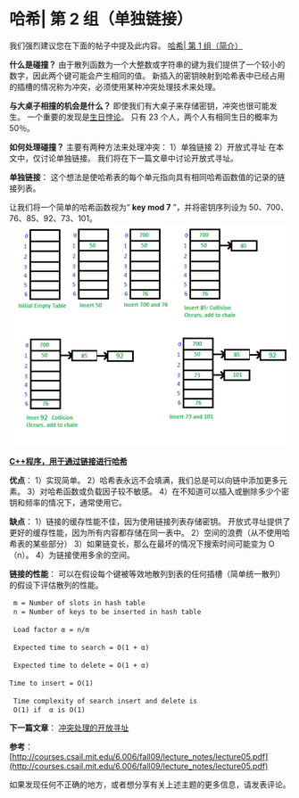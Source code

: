 # 哈希| 第 2 组（单独链接）

我们强烈建议您在下面的帖子中提及此内容。
[哈希| 第 1 组（简介）](https://www.geeksforgeeks.org/hashing-set-1-introduction/)

**什么是碰撞？**
由于散列函数为一个大整数或字符串的键为我们提供了一个较小的数字，因此两个键可能会产生相同的值。 新插入的密钥映射到哈希表中已经占用的插槽的情况称为冲突，必须使用某种冲突处理技术来处理。

**与大桌子相撞的机会是什么？**
即使我们有大桌子来存储密钥，冲突也很可能发生。 一个重要的发现是[生日悖论](https://www.geeksforgeeks.org/birthday-paradox/)。 只有 23 个人，两个人有相同生日的概率为 50％。

**如何处理碰撞？**
主要有两种方法来处理冲突：
1）单独链接
2）开放式寻址
在本文中，仅讨论单独链接。 我们将在下一篇文章中讨论开放式寻址。

**单独链接**：
这个想法是使哈希表的每个单元指向具有相同哈希函数值的记录的链接列表。

让我们将一个简单的哈希函数视为“ **key mod 7** ”，并将密钥序列设为 50、700、76、85、92、73、101。
[![hashChaining](img/87b2f4b25bdb1c562607a6c32a013a07.png)](https://media.geeksforgeeks.org/wp-content/cdn-uploads/gq/2015/07/hashChaining1.png)

**[C++程序，用于通过链接进行哈希](https://www.geeksforgeeks.org/c-program-hashing-chaining/)**

**优点**：
1）实现简单。
2）哈希表永远不会填满，我们总是可以向链中添加更多元素。
3）对哈希函数或负载因子较不敏感。
4）在不知道可以插入或删除多少个密钥和频率的情况下，通常使用它。

**缺点**：
1）链接的缓存性能不佳，因为使用链接列表存储密钥。 开放式寻址提供了更好的缓存性能，因为所有内容都存储在同一表中。
2）空间的浪费（从不使用哈希表的某些部分）
3）如果链变长，那么在最坏的情况下搜索时间可能变为 O（n）。
4）为链接使用多余的空间。

**链接的性能**：
可以在假设每个键被等效地散列到表的任何插槽（简单统一散列）的假设下评估散列的性能。

```
 m = Number of slots in hash table
 n = Number of keys to be inserted in hash table

 Load factor α = n/m 

 Expected time to search = O(1 + α)

 Expected time to delete = O(1 + α)

Time to insert = O(1)

 Time complexity of search insert and delete is 
 O(1) if  α is O(1)

```

**下一篇文章**：
[冲突处理的开放寻址](http://quiz.geeksforgeeks.org/hashing-set-3-open-addressing/)

**参考**：
[http://courses.csail.mit.edu/6.006/fall09/lecture_notes/lecture05.pdf](http://courses.csail.mit.edu/6.006/fall09/lecture_notes/lecture05.pdf)

如果发现任何不正确的地方，或者想分享有关上述主题的更多信息，请发表评论。

